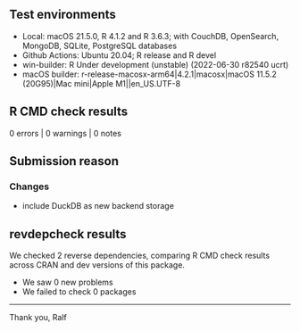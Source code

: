 ## Test environments

* Local: macOS 21.5.0, R 4.1.2 and R 3.6.3; with CouchDB, OpenSearch, MongoDB, SQLite, PostgreSQL databases
* Github Actions: Ubuntu 20.04; R release and R devel
* win-builder: R Under development (unstable) (2022-06-30 r82540 ucrt)
* macOS builder: r-release-macosx-arm64|4.2.1|macosx|macOS 11.5.2 (20G95)|Mac mini|Apple M1||en_US.UTF-8

## R CMD check results

0 errors | 0 warnings | 0 notes

## Submission reason

### Changes

 * include DuckDB as new backend storage

## revdepcheck results

We checked 2 reverse dependencies, comparing R CMD check results across CRAN and dev versions of this package.

 * We saw 0 new problems
 * We failed to check 0 packages

--------

Thank you,
Ralf
